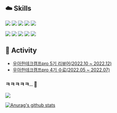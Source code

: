 ## :cloud: __Skills__
<img src="https://img.shields.io/badge/java-007396?style=for-the-badge&logo=java&logoColor=white"> <img src="https://img.shields.io/badge/spring-blue?style=for-the-badge&logo=spring&logoColor=white"> <img src="https://img.shields.io/badge/spring boot-6DB33F?style=for-the-badge&logo=springboot&logoColor=white"> <img src="https://img.shields.io/badge/junit5-25A162?style=for-the-badge&logo=junit5&logoColor=white"> <img src="https://img.shields.io/badge/gradle-02303A?style=for-the-badge&logo=gradle&logoColor=white">  

<img src="https://img.shields.io/badge/mysql-blue?style=for-the-badge&logo=mysql&logoColor=white"> <img src="https://img.shields.io/badge/redis-red?style=for-the-badge&logo=redis&logoColor=white"> <img src="https://img.shields.io/badge/kafka-231F20?style=for-the-badge&logo=apache kafka&logoColor=white"> <img src="https://img.shields.io/badge/docker-2496ED?style=for-the-badge&logo=docker&logoColor=white"> <img src="https://img.shields.io/badge/aws-232F3E?style=for-the-badge&logo=amazon aws&logoColor=white">

## :rocket: __Activity__
- [우아한테크캠프pro 5기 리뷰어(2022.10 ~ 2022.12)](https://devoong2.tistory.com/entry/%EC%9A%B0%EC%95%84%ED%95%9C%ED%85%8C%ED%81%AC%EC%BA%A0%ED%94%84PRO-5%EA%B8%B0-%EB%A6%AC%EB%B7%B0%EC%96%B4-%ED%9A%8C%EA%B3%A0)
- [우아한테크캠프pro 4기 수료(2022.05 ~ 2022.07)](https://edu.nextstep.camp/c/lqsBs7x0/)

### ㅋㅋㅋㅋㅋ.. 👋

![](https://komarev.com/ghpvc/?username=limwoobin&label=views&color=blue)

[![Anurag's github stats](https://github-readme-stats.vercel.app/api?username=limwoobin&theme=tokyonight&show_icons=true)](https://github.com/anuraghazra/github-readme-stats)

